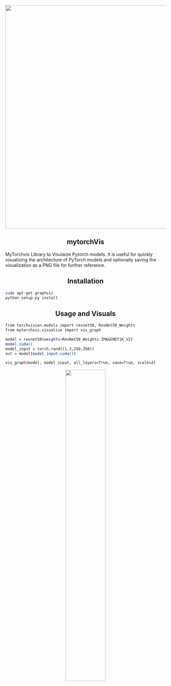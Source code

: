 
<p align="center">
  <a href="https://ultralytics.com/">
  <img width="700" src="https://github.com/visionrd-ai/.github/assets/145563962/79a92550-c2e4-49f3-8229-bfe6545e54ea"></a>
</p>

## <div align="center">mytorchVis</div>

MyTorchvis Library to Visulaize Pytorch models. It is useful for quickly visualizing the architecture of PyTorch models and optionally saving the visualization as a PNG file for further reference.


## <div align="center">Installation</div>
```bash
sudo apt-get graphviz
python setup.py install
```

## <div align="center">Usage and Visuals</div>
```bash
from torchvision.models import resnet50, ResNet50_Weights
from mytorchvis.visualize import vis_graph

model = resnet50(weights=ResNet50_Weights.IMAGENET1K_V2)
model.cuda()
model_input = torch.rand((1,3,250,250))
out = model(model_input.cuda())

vis_graph(model, model_input, all_layers=True, save=True, scale=2)
```
<div align="center">
  <p>
      <img width="50%" src="ResNet.png"></a>
  </p>
